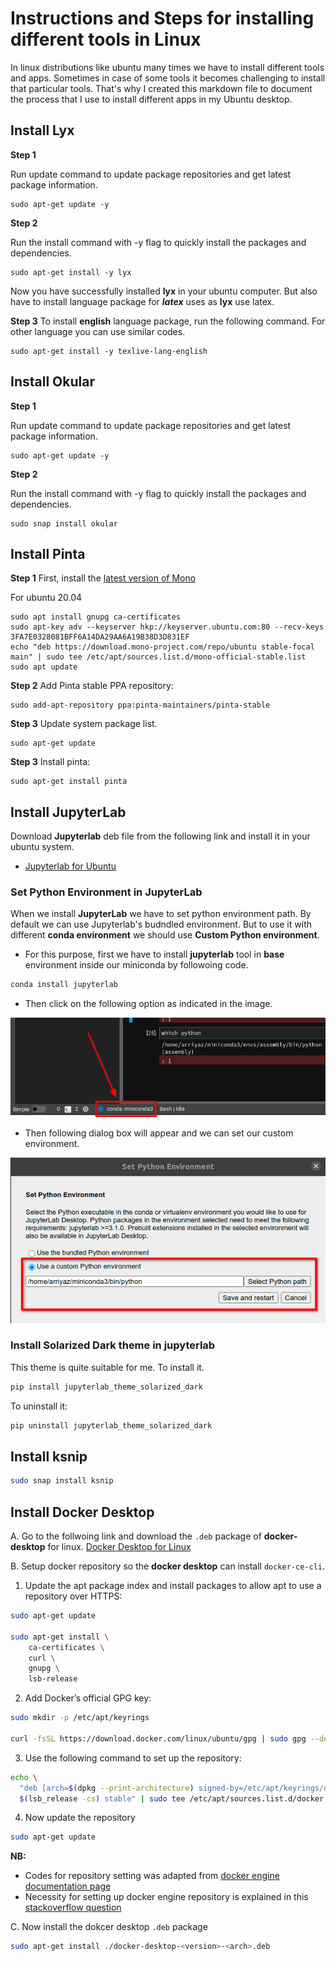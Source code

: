 # Instructions and Steps for installing different tools in Linux

In linux distributions like ubuntu many times we have to install different tools and apps. Sometimes in case of some tools it becomes challenging to install that particular tools.
That's why I created this markdown file to document the process that I use to install different apps in my Ubuntu desktop.


## Install Lyx

**Step 1**

Run update command to update package repositories and get latest package information.
```shell
sudo apt-get update -y
```
**Step 2**

Run the install command with -y flag to quickly install the packages and dependencies.
```shell
sudo apt-get install -y lyx
```
Now you have successfully installed **lyx** in your ubuntu computer. But also have to install language package for ***latex*** uses as **lyx** use latex.

**Step 3**
To install **english** language package, run the  following command. For other language you can use similar codes.

```shell
sudo apt-get install -y texlive-lang-english
```

## Install Okular

**Step 1**

Run update command to update package repositories and get latest package information.
```shell
sudo apt-get update -y
```
**Step 2**

Run the install command with -y flag to quickly install the packages and dependencies.
```shell
sudo snap install okular
```

## Install Pinta

**Step 1**
First, install the [latest version of Mono](https://www.mono-project.com/download/stable/#download-lin)

For ubuntu 20.04
```shell
sudo apt install gnupg ca-certificates
sudo apt-key adv --keyserver hkp://keyserver.ubuntu.com:80 --recv-keys 3FA7E0328081BFF6A14DA29AA6A19B38D3D831EF
echo "deb https://download.mono-project.com/repo/ubuntu stable-focal main" | sudo tee /etc/apt/sources.list.d/mono-official-stable.list
sudo apt update
```
**Step 2**
Add Pinta stable PPA repository:
```shell
sudo add-apt-repository ppa:pinta-maintainers/pinta-stable
```
**Step 3**
Update system package list.
```shell
sudo apt-get update
```
**Step 3**
Install pinta:
```shell
sudo apt-get install pinta
```

## Install **JupyterLab**
Download **Jupyterlab** deb file from the following link and install it in your ubuntu system.
- [Jupyterlab for Ubuntu](https://github.com/jupyterlab/jupyterlab-desktop/releases/latest/download/JupyterLab-Setup-Debian-x64.deb)

### Set Python Environment in JupyterLab
When we install **JupyterLab** we have to set python environment path. By default we can use Jupyterlab's budndled environment. But to use it with different **conda environment** we should use **Custom Python environment**.

- For this purpose, first we have to install **jupyterlab**
tool in **base** environment inside our miniconda by followoing code.  
```bash
conda install jupyterlab
```
- Then click on the following option as indicated in the image.

![Set-python-environment-1](./images/set-python-env-1.png)

- Then following dialog box will appear and we can set our custom environment.

![Set-python-environment-2](./images/set-python-env-2.png)

### Install Solarized Dark theme in jupyterlab
This theme is quite suitable for me. To install it.
```bash
pip install jupyterlab_theme_solarized_dark
```
To uninstall it:
```bash
pip uninstall jupyterlab_theme_solarized_dark
```

## Install ksnip
```bash
sudo snap install ksnip
```
## Install Docker Desktop
A. Go to the follwoing link and download the `.deb` package of **docker-desktop** for linux.
[Docker Desktop for Linux](https://docs.docker.com/desktop/install/linux-install/)

B. Setup docker repository so the **docker desktop** can install `docker-ce-cli`.  

1. Update the apt package index and install packages to allow apt to use a repository over HTTPS:

```bash
sudo apt-get update
 
sudo apt-get install \
    ca-certificates \
    curl \
    gnupg \
    lsb-release
```
2. Add Docker’s official GPG key:

```bash
sudo mkdir -p /etc/apt/keyrings

curl -fsSL https://download.docker.com/linux/ubuntu/gpg | sudo gpg --dearmor -o /etc/apt/keyrings/docker.gpg

```
3. Use the following command to set up the repository:

```bash
echo \
  "deb [arch=$(dpkg --print-architecture) signed-by=/etc/apt/keyrings/docker.gpg] https://download.docker.com/linux/ubuntu \
  $(lsb_release -cs) stable" | sudo tee /etc/apt/sources.list.d/docker.list > /dev/null
```

4. Now update the repository
 ```bash
 sudo apt-get update
 ```
 
**NB:**
-  Codes for repository setting was adapted from [docker engine documentation page](https://docs.docker.com/engine/install/ubuntu/#install-using-the-repository)
-  Necessity for setting up docker engine repository is explained in this [stackoverflow question](https://stackoverflow.com/questions/72299444/docker-desktop-doesnt-install-saying-docker-ce-cli-not-installable)

C. Now install the dokcer desktop `.deb` package
```bash
sudo apt-get install ./docker-desktop-<version>-<arch>.deb
```
